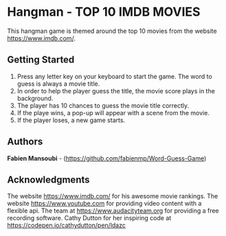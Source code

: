 # Hangman - TOP 10 IMDB MOVIES 

This hangman game is themed around the top 10 movies from the website https://www.imdb.com/.

## Getting Started

1. Press any letter key on your keyboard to start the game. The word to guess is always a movie title.
2. In order to help the player guess the title, the movie score plays in the background. 
3. The player has 10 chances to guess the movie title correctly.
4. If the playe wins, a pop-up will appear with a scene from the movie. 
5. If the player loses, a new game starts.

## Authors

**Fabien Mansoubi** - (https://github.com/fabienmp/Word-Guess-Game)

## Acknowledgments

The website https://www.imdb.com/ for his awesome movie rankings.
The website https://www.youtube.com for providing video content with a flexible api.
The team at https://www.audacityteam.org for providing a free recording software. 
Cathy Dutton for her inspiring code at https://codepen.io/cathydutton/pen/ldazc
